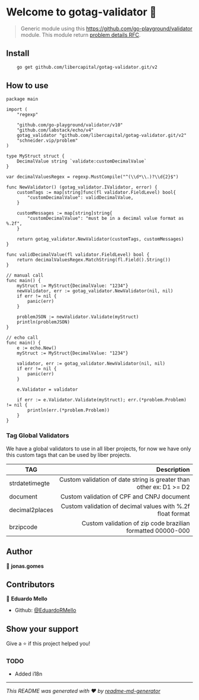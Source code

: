 # Welcome to gotag-validator 👋

> Generic module using this https://github.com/go-playground/validator module. This module return [problem details RFC](https://datatracker.ietf.org/doc/html/rfc7807).

## Install

```bash
	go get github.com/libercapital/gotag-validator.git/v2
```

## How to use

```golang
package main

import (
	"regexp"

	"github.com/go-playground/validator/v10"
	"github.com/labstack/echo/v4"
	gotag_validator "github.com/libercapital/gotag-validator.git/v2"
	"schneider.vip/problem"
)

type MyStruct struct {
	DecimalValue string `validate:customDecimalValue`
}

var decimalValuesRegex = regexp.MustCompile("^(\\d*\\.)?\\d{2}$")

func NewValidator() (gotag_validator.IValidator, error) {
	customTags := map[string]func(fl validator.FieldLevel) bool{
		"customDecimalValue": validDecimalValue,
	}

	customMessages := map[string]string{
		"customDecimalValue": "must be in a decimal value format as %.2f",
	}

	return gotag_validator.NewValidator(customTags, customMessages)
}

func validDecimalValue(fl validator.FieldLevel) bool {
	return decimalValuesRegex.MatchString(fl.Field().String())
}

// manual call
func main() {
	myStruct := MyStruct{DecimalValue: "1234"}
	newValidator, err := gotag_validator.NewValidator(nil, nil)
	if err != nil {
		panic(err)
	}

	problemJSON := newValidator.Validate(myStruct)
	println(problemJSON)
}

// echo call
func main() {
	e := echo.New()
	myStruct := MyStruct{DecimalValue: "1234"}

	validator, err := gotag_validator.NewValidator(nil, nil)
	if err != nil {
		panic(err)
	}

	e.Validator = validator

	if err := e.Validator.Validate(myStruct); err.(*problem.Problem) != nil {
		println(err.(*problem.Problem))
	}
}
```

### Tag Global Validators

We have a global validators to use in all liber projects, for now we have only this custom tags that can be used by liber
projects.

| TAG            |                                                         Description |
| -------------- | ------------------------------------------------------------------: |
| strdatetimegte | Custom validation of date string is greater than other ex: D1 >= D2 |
| document       |                          Custom validation of CPF and CNPJ document |
| decimal2places |          Custom validation of decimal values with %.2f float format |
| brzipcode      |         Custom validation of zip code brazilian formatted 00000-000 |

## Author

👤 **jonas.gomes**

## Contributors

👤 **Eduardo Mello**

- Github: [@EduardoRMello](https://github.com/EduardoRMello)

## Show your support

Give a ⭐️ if this project helped you!

### TODO

- Added i18n

---

_This README was generated with ❤️ by [readme-md-generator](https://github.com/kefranabg/readme-md-generator)_
